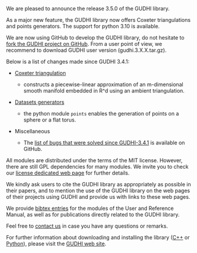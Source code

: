 We are pleased to announce the release 3.5.0 of the GUDHI library.

As a major new feature, the GUDHI library now offers Coxeter triangulations and points generators.
The support for python 3.10 is available.

We are now using GitHub to develop the GUDHI library, do not hesitate to [fork the GUDHI project on GitHub](https://github.com/GUDHI/gudhi-devel). From a user point of view, we recommend to download GUDHI user version (gudhi.3.X.X.tar.gz).

Below is a list of changes made since GUDHI 3.4.1:

- [Coxeter triangulation](https://gudhi.inria.fr/doc/3.5.0rc2/group__coxeter__triangulation.html)
     - constructs a piecewise-linear approximation of an m-dimensional smooth manifold embedded in R^d using an ambient triangulation. 

- [Datasets generators](https://gudhi.inria.fr/python/3.5.0rc2/datasets_generators.html)
     - the python module `points` enables the generation of points on a sphere or a flat torus.

- Miscellaneous
     - The [list of bugs that were solved since GUDHI-3.4.1](https://github.com/GUDHI/gudhi-devel/issues?q=label%3A3.5.0+is%3Aclosed) is available on GitHub.

All modules are distributed under the terms of the MIT license.
However, there are still GPL dependencies for many modules. We invite you to check our [license dedicated web page](https://gudhi.inria.fr/licensing/) for further details.

We kindly ask users to cite the GUDHI library as appropriately as possible in their papers, and to mention the use of the GUDHI library on the web pages of their projects using GUDHI and provide us with links to these web pages.

We provide [bibtex entries](https://gudhi.inria.fr/doc/latest/_citation.html) for the modules of the User and Reference Manual, as well as for publications directly related to the GUDHI library. 

Feel free to [contact us](https://gudhi.inria.fr/contact/) in case you have any questions or remarks.

For further information about downloading and installing the library ([C++](https://gudhi.inria.fr/doc/latest/installation.html) or [Python](https://gudhi.inria.fr/python/latest/installation.html)), please visit the [GUDHI web site](https://gudhi.inria.fr/).
